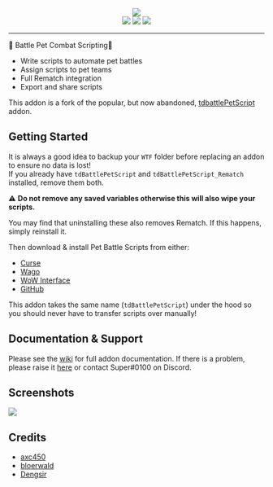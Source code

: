 <p align="center">
    <img src="https://i.imgur.com/1bVE2iW.png">
    <br>
    <img src="https://cf.way2muchnoise.eu/699660.svg">
    <img src="https://cf.way2muchnoise.eu/versions/699660_latest.svg">
    <img src="https://img.shields.io/github/v/release/axc450/pbs">  
</p>

<hr>

🐉 Battle Pet Combat Scripting🐉 

- Write scripts to automate pet battles
- Assign scripts to pet teams
- Full Rematch integration
- Export and share scripts

This addon is a fork of the popular, but now abandoned, [tdbattlePetScript](https://github.com/DengSir/tdBattlePetScript) addon.

## Getting Started
It is always a good idea to backup your `WTF` folder before replacing an addon to ensure no data is lost!  
If you already have `tdBattlePetScript` and `tdBattlePetScript_Rematch` installed, remove them both.

⚠️ **Do not remove any saved variables otherwise this will also wipe your scripts.**

You may find that uninstalling these also removes Rematch. If this happens, simply reinstall it.

Then download & install Pet Battle Scripts from either:
- [Curse](https://www.curseforge.com/wow/addons/pet-battle-scripts)
- [Wago](https://addons.wago.io/addons/pbs)
- [WoW Interface](https://www.wowinterface.com/downloads/info26435-PetBattleScripts.html)
- [GitHub](https://github.com/axc450/pbs/releases)

This addon takes the same name (`tdBattlePetScript`) under the hood so you should never have to transfer scripts over manually!

## Documentation & Support
Please see the [wiki](https://github.com/axc450/pbs/wiki) for full addon documentation.
If there is a problem, please raise it [here](https://github.com/axc450/pbs/issues) or contact Super#0100 on Discord.

## Screenshots
<img src="https://i.imgur.com/Gh3LTWh.png">

## Credits
- [axc450](https://github.com/axc450)
- [bloerwald](https://github.com/bloerwald)
- [Dengsir](https://github.com/DengSir)
